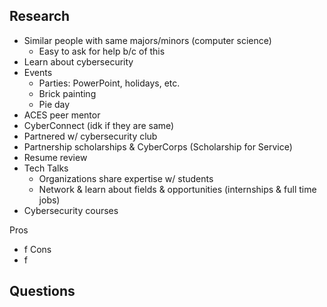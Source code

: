 ## Research

- Similar people with same majors/minors (computer science)
	- Easy to ask for help b/c of this
- Learn about cybersecurity
- Events
	- Parties: PowerPoint, holidays, etc.
	- Brick painting
	- Pie day
- ACES peer mentor
- CyberConnect (idk if they are same)
- Partnered w/ cybersecurity club
- Partnership scholarships & CyberCorps (Scholarship for Service)
- Resume review
- Tech Talks
	- Organizations share expertise w/ students
	- Network & learn about fields & opportunities (internships & full time jobs)
- Cybersecurity courses


Pros
- f
Cons
- f

## Questions

